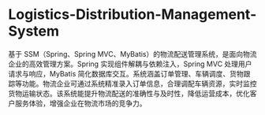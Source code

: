 # Logistics-Distribution-Management-System
基于 SSM（Spring、Spring MVC、MyBatis）的物流配送管理系统，是面向物流企业的高效管理方案。Spring 实现组件解耦与依赖注入，Spring MVC 处理用户请求与响应，MyBatis 简化数据库交互。系统涵盖订单管理、车辆调度、货物跟踪等功能。物流企业可通过系统精准录入订单信息，合理调配车辆资源，实时监控货物运输状态。该系统能提升物流配送的准确性与及时性，降低运营成本，优化客户服务体验，增强企业在物流市场的竞争力。 
